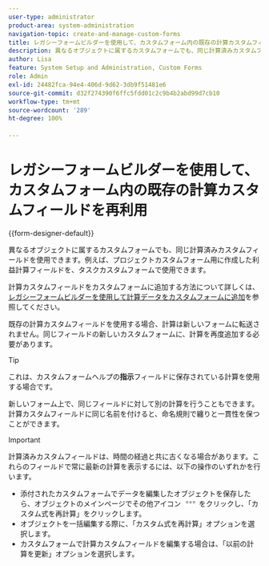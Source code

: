 ```yaml
---
user-type: administrator
product-area: system-administration
navigation-topic: create-and-manage-custom-forms
title: レガシーフォームビルダーを使用して、カスタムフォーム内の既存の計算カスタムフィールドを再利用
description: 異なるオブジェクトに属するカスタムフォームでも、同じ計算済みカスタムフィールドを使用できます。例えば、プロジェクトカスタムフォーム用に作成した利益計算フィールドを、タスクカスタムフォームで使用できます。
author: Lisa
feature: System Setup and Administration, Custom Forms
role: Admin
exl-id: 24482fca-94e4-406d-9d62-3db9f51481e6
source-git-commit: d32f274390f6ffc5fdd01c2c9b4b2abd99d7cb10
workflow-type: tm+mt
source-wordcount: '289'
ht-degree: 100%

---
```


# レガシーフォームビルダーを使用して、カスタムフォーム内の既存の計算カスタムフィールドを再利用

{{form-designer-default}}

異なるオブジェクトに属するカスタムフォームでも、同じ計算済みカスタムフィールドを使用できます。例えば、プロジェクトカスタムフォーム用に作成した利益計算フィールドを、タスクカスタムフォームで使用できます。

計算カスタムフィールドをカスタムフォームに追加する方法について詳しくは、[レガシーフォームビルダーを使用して計算データをカスタムフォームに追加](../../../administration-and-setup/customize-workfront/create-manage-custom-forms/add-calculated-data-to-custom-form.md)を参照してください。

既存の計算カスタムフィールドを使用する場合、計算は新しいフォームに転送されません。同じフィールドの新しいカスタムフォームに、計算を再度追加する必要があります。

>[!TIP]
>
>これは、カスタムフォームヘルプの&#x200B;**指示**&#x200B;フィールドに保存されている計算を使用する場合です。

新しいフォーム上で、同じフィールドに対して別の計算を行うこともできます。計算カスタムフィールドに同じ名前を付けると、命名規則で纏りと一貫性を保つことができます。

>[!IMPORTANT]
>
>計算済みカスタムフィールドは、時間の経過と共に古くなる場合があります。これらのフィールドで常に最新の計算を表示するには、以下の操作のいずれかを行います。
>
>* 添付されたカスタムフォームでデータを編集したオブジェクトを保存したら、オブジェクトのメインページでその他アイコン ![](assets/more-icon.png) をクリックし、「カスタム式を再計算」をクリックします。
>* オブジェクトを一括編集する際に、「カスタム式を再計算」オプションを選択します。
>* カスタムフォームで計算カスタムフィールドを編集する場合は、「以前の計算を更新」オプションを選択します。
>
